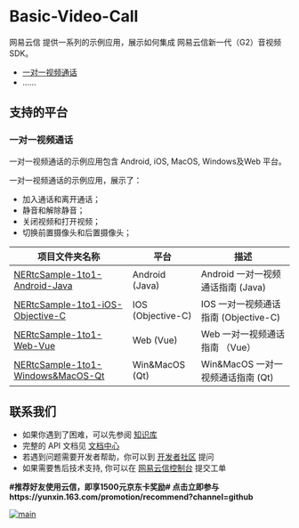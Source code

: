 # Basic-Video-Call

网易云信 提供一系列的示例应用，展示如何集成 网易云信新一代（G2）音视频 SDK。

 * [一对一视频通话](./One-to-One-Video)
 * ……

## 支持的平台

### 一对一视频通话

一对一视频通话的示例应用包含 Android, iOS, MacOS, Windows及Web 平台。

一对一视频通话的示例应用，展示了：

* 加入通话和离开通话；
* 静音和解除静音；
* 关闭视频和打开视频；
* 切换前置摄像头和后置摄像头；

项目文件夹名称|平台|描述
---|---|---
[NERtcSample-1to1-Android-Java](./One-to-One-Video/NERtcSample-1to1-Android-Java)|Android (Java)|Android 一对一视频通话指南 (Java)
[NERtcSample-1to1-iOS-Objective-C](./One-to-One-Video/NERtcSample-1to1-iOS-Objective-C)|IOS (Objective-C)|IOS 一对一视频通话指南 (Objective-C)
[NERtcSample-1to1-Web-Vue](./One-to-One-Video/NERtcSample-1to1-Web-Vue)|Web (Vue)|Web 一对一视频通话指南 （Vue）
[NERtcSample-1to1-Windows&MacOS-Qt](./One-to-One-Video/NERtcSample-1to1-Windows_macOS-Qt)|Win&MacOS (Qt)|Win&MacOS 一对一视频通话指南 (Qt)



## 联系我们
* 如果你遇到了困难，可以先参阅 [知识库](https://faq.yunxin.163.com/kb/main/#/)
* 完整的 API 文档见 [文档中心](https://dev.yunxin.163.com/?from=bdjjnim0035)
* 若遇到问题需要开发者帮助，你可以到 [开发者社区](https://yunxin.163.com/dev-blog/question) 提问
* 如果需要售后技术支持, 你可以在 [网易云信控制台](https://app.yunxin.163.com/index#/issue/submit) 提交工单

**#推荐好友使用云信，即享1500元京东卡奖励# 点击立即参与https://yunxin.163.com/promotion/recommend?channel=github**

[![main](https://yx-web-nosdn.netease.im/quickhtml%2Fassets%2Fyunxin%2Fdefault%2F2022%2Fgithub%2F233.png)](https://yunxin.163.com/promotion/recommend?channel=github)

